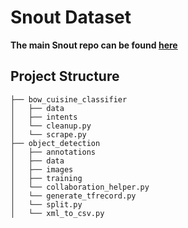 # Snout Dataset
**The main Snout repo can be found [here](https://github.com/CallumBashford/Snout)**
## Project Structure
```
├── bow_cuisine_classifier
│   ├── data
│   ├── intents
│   └── cleanup.py
│   └── scrape.py
├── object_detection
│   ├── annotations
│   ├── data
│   ├── images
│   ├── training
│   └── collaboration_helper.py
│   └── generate_tfrecord.py
│   └── split.py
│   └── xml_to_csv.py
```

